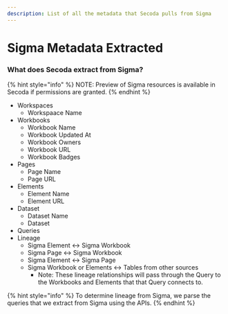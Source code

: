 ```yaml
---
description: List of all the metadata that Secoda pulls from Sigma
---
```


# Sigma Metadata Extracted

### What does Secoda extract from Sigma?

{% hint style="info" %}
NOTE: Preview of Sigma resources is available in Secoda if permissions are granted.&#x20;
{% endhint %}

* Workspaces
  * Workspaace Name
* Workbooks
  * Workbook Name
  * Workbook Updated At
  * Workbook Owners
  * Workbook URL
  * Workbook Badges
* Pages
  * Page Name
  * Page URL
* Elements
  * Element Name
  * Element URL
* Dataset
  * Dataset Name
  * Dataset
* Queries
* Lineage
  * Sigma Element <-> Sigma Workbook
  * Sigma Page <-> Sigma Workbook
  * Sigma Element <-> Sigma Page
  * Sigma Workbook or Elements <-> Tables from other sources
    * Note: These lineage relationships will pass through the Query to the Workbooks and Elements that that Query connects to.&#x20;

{% hint style="info" %}
To determine lineage from Sigma, we parse the queries that we extract from Sigma using the APIs.&#x20;
{% endhint %}
